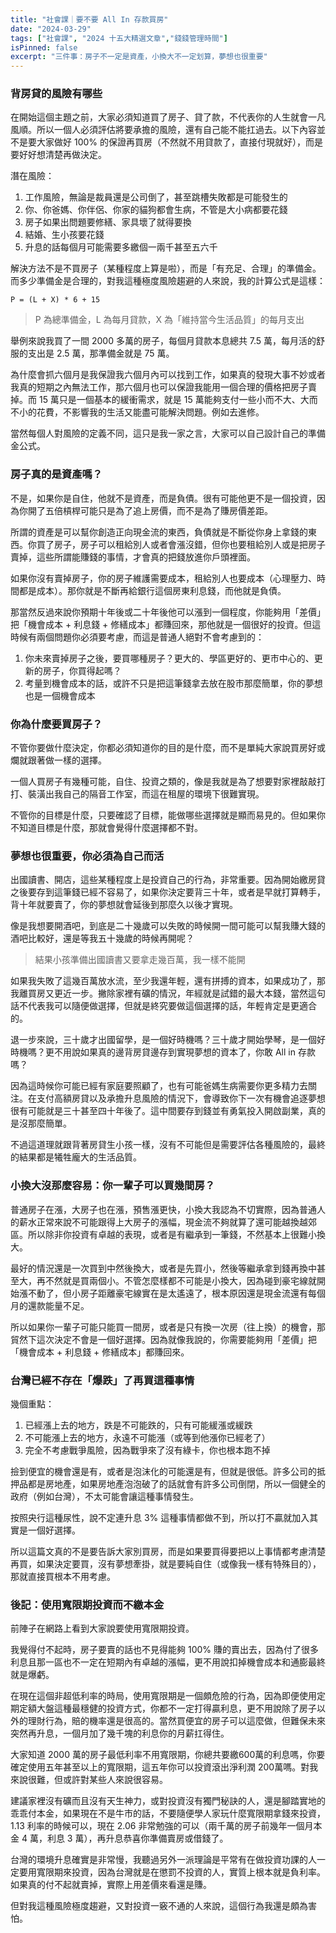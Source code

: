 ```yaml
---
title: "社會課｜要不要 All In 存款買房"
date: "2024-03-29"
tags: ["社會課", "2024 十五大精選文章","錢錢管理時間"]
isPinned: false
excerpt: "三件事：房子不一定是資產，小換大不一定划算，夢想也很重要"
---
```


### 背房貸的風險有哪些
在開始這個主題之前，大家必須知道買了房子、貸了款，不代表你的人生就會一凡風順。所以一個人必須評估將要承擔的風險，還有自己能不能扛過去。以下內容並不是要大家做好 100% 的保證再買房（不然就不用貸款了，直接付現就好），而是要好好想清楚再做決定。

潛在風險：

1. 工作風險，無論是裁員還是公司倒了，甚至跳槽失敗都是可能發生的
1. 你、你爸媽、你伴侶、你家的貓狗都會生病，不管是大小病都要花錢
1. 房子如果出問題要修繕、家具壞了就得要換
1. 結婚、生小孩要花錢
1. 升息的話每個月可能需要多繳個一兩千甚至五六千

解決方法不是不買房子（某種程度上算是啦），而是「有充足、合理」的準備金。而多少準備金是合理的，對我這種極度風險趨避的人來說，我的計算公式是這樣：

```
P = (L + X) * 6 + 15
```

> P 為總準備金，L 為每月貸款，X 為「維持當今生活品質」的每月支出

舉例來說我買了一間 2000 多萬的房子，每個月貸款本息總共 7.5 萬，每月活的舒服的支出是 2.5 萬，那準備金就是 75 萬。

為什麼會抓六個月是我保證我六個月內可以找到工作，如果真的發現大事不妙或者我真的短期之內無法工作，那六個月也可以保證我能用一個合理的價格把房子賣掉。而 15 萬只是一個基本的緩衝需求，就是 15 萬能夠支付一些小而不大、大而不小的花費，不影響我的生活又能盡可能解決問題。例如去進修。

當然每個人對風險的定義不同，這只是我一家之言，大家可以自己設計自己的準備金公式。

### 房子真的是資產嗎？
不是，如果你是自住，他就不是資產，而是負債。很有可能他更不是一個投資，因為你開了五倍槓桿可能只是為了追上房價，而不是為了賺房價差距。

所謂的資產是可以幫你創造正向現金流的東西，負債就是不斷從你身上拿錢的東西。你買了房子，房子可以租給別人或者會漲沒錯，但你也要租給別人或是把房子賣掉，這些所謂能賺錢的事情，才會真的把錢放進你戶頭裡面。

如果你沒有賣掉房子，你的房子維護需要成本，租給別人也要成本（心理壓力、時間都是成本）。那你就是不斷再給銀行這個房東利息錢，而他就是負債。

那當然反過來說你預期十年後或二十年後他可以漲到一個程度，你能夠用「差價」把「機會成本 + 利息錢 + 修繕成本」都賺回來，那他就是一個很好的投資。但這時候有兩個問題你必須要考慮，而這是普通人絕對不會考慮到的：

1. 你未來賣掉房子之後，要買哪種房子？更大的、學區更好的、更市中心的、更新的房子，你買得起嗎？
1. 考量到機會成本的話，或許不只是把這筆錢拿去放在股市那麼簡單，你的夢想也是一個機會成本

### 你為什麼要買房子？
不管你要做什麼決定，你都必須知道你的目的是什麼，而不是單純大家說買房好或爛就跟著做一樣的選擇。

一個人買房子有幾種可能，自住、投資之類的，像是我就是為了想要對家裡敲敲打打、裝潢出我自己的隔音工作室，而這在租屋的環境下很難實現。

不管你的目標是什麼，只要確認了目標，能做哪些選擇就是顯而易見的。但如果你不知道目標是什麼，那就會覺得什麼選擇都不對。

### 夢想也很重要，你必須為自己而活
出國讀書、開店，這些某種程度上是投資自己的行為，非常重要。因為開始繳房貸之後要存到這筆錢已經不容易了，如果你決定要背三十年，或者是早就打算轉手，背十年就要賣了，你的夢想就會延後到那麼久以後才實現。

像是我想要開酒吧，到底是二十幾歲可以失敗的時候開一間可能可以幫我賺大錢的酒吧比較好，還是等我五十幾歲的時候再開呢？

> 結果小孩準備出國讀書又要拿走幾百萬，我一樣不能開

如果我失敗了這幾百萬放水流，至少我還年輕，還有拼搏的資本，如果成功了，那我離買房又更近一步。撇除家裡有礦的情況，年經就是試錯的最大本錢，當然這句話不代表我可以隨便做選擇，但就是終究要做這個選擇的話，年輕肯定是更適合的。

退一步來說，三十歲才出國留學，是一個好時機嗎？三十歲才開始學琴，是一個好時機嗎？更不用說如果真的邊背房貸邊存到實現夢想的資本了，你敢 All in 存款嗎？

因為這時候你可能已經有家庭要照顧了，也有可能爸媽生病需要你更多精力去關注。在支付高額房貸以及承擔升息風險的情況下，會導致你下一次有機會追逐夢想很有可能就是三十甚至四十年後了。這中間要存到錢並有勇氣投入開啟副業，真的是沒那麼簡單。

不過這道理就跟背著房貸生小孩一樣，沒有不可能但是需要評估各種風險的，最終的結果都是犧牲龐大的生活品質。

### 小換大沒那麼容易：你一輩子可以買幾間房？
普通房子在漲，大房子也在漲，預售漲更快，小換大我認為不切實際，因為普通人的薪水正常來說不可能跟得上大房子的漲幅，現金流不夠就算了還可能越換越郊區。所以除非你投資有卓越的表現，或者是有繼承到一筆錢，不然基本上很難小換大。

最好的情況還是一次買到中然後換大，或者是先買小，然後等繼承拿到錢再換中甚至大，再不然就是買兩個小。不管怎麼樣都不可能是小換大，因為碰到豪宅線就開始漲不動了，但小房子距離豪宅線實在是太遙遠了，根本原因還是現金流還有每個月的還款能量不足。

所以如果你一輩子可能只能買一間房，或者是只有換一次房（往上換）的機會，那貿然下這次決定不會是一個好選擇。因為就像我說的，你需要能夠用「差價」把「機會成本 + 利息錢 + 修繕成本」都賺回來。

### 台灣已經不存在「爆跌」了再買這種事情
幾個重點：

1. 已經漲上去的地方，跌是不可能跌的，只有可能緩漲或緩跌
1. 不可能漲上去的地方，永遠不可能漲（或等到他漲你已經老了）
1. 完全不考慮戰爭風險，因為戰爭來了沒有綠卡，你也根本跑不掉

撿到便宜的機會還是有，或者是泡沫化的可能還是有，但就是很低。許多公司的抵押品都是房地產，如果房地產泡泡破了的話就會有許多公司倒閉，所以一個健全的政府（例如台灣），不太可能會讓這種事情發生。

按照央行這種尿性，說不定連升息 3% 這種事情都做不到，所以打不贏就加入其實是一個好選擇。

所以這篇文真的不是要告訴大家別買房，而是如果要買得要把以上事情都考慮清楚再買，如果決定要買，沒有夢想牽掛，就是要純自住（或像我一樣有特殊目的），那就直接買根本不用考慮。

### 後記：使用寬限期投資而不繳本金
前陣子在網路上看到大家說要使用寬限期投資。

我覺得付不起時，房子要賣的話也不見得能夠 100% 賺的賣出去，因為付了很多利息且那一區也不一定在短期內有卓越的漲幅，更不用說扣掉機會成本和通膨最終就是爆虧。

在現在這個非超低利率的時局，使用寬限期是一個頗危險的行為，因為即便使用定期定額大盤這種最穩健的投資方式，你都不一定打得贏利息，更不用說除了房子以外的理財行為，賠的機率還是很高的。當然買便宜的房子可以這麼做，但難保未來突然再升息，一個月加了幾千塊的利息你的月薪扛得住。

大家知道 2000 萬的房子最低利率不用寬限期，你總共要繳600萬的利息嗎，你要確定使用五年甚至以上的寬限期，這五年你可以投資滾出淨利潤 200萬嗎。對我來說很難，但或許對某些人來說很容易。

建議家裡沒有礦而且沒有天生神力，或對投資沒有獨門秘訣的人，還是腳踏實地的乖乖付本金，如果現在不是牛市的話，不要隨便學人家玩什麼寬限期拿錢來投資，1.13 利率的時候可以，現在 2.06 非常勉強的可以（兩千萬的房子前幾年一個月本金 4 萬，利息 3 萬），再升息恭喜你準備賣房或借錢了。

台灣的環境升息確實是非常慢，我聽過另外一派理論是平常有在做投資功課的人一定要用寬限期來投資，因為台灣就是在懲罰不投資的人，實質上根本就是負利率。如果真的付不起就賣掉，實際上用差價來看還是賺。

但對我這種風險極度趨避，又對投資一竅不通的人來說，這個行為我還是頗為害怕。